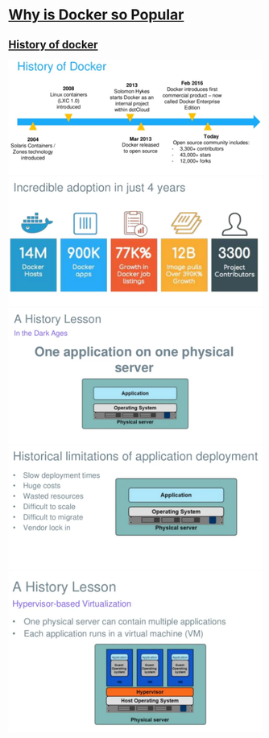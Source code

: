 # [Why is Docker so Popular](https://www.section.io/engineering-education/why-is-docker-so-popular/#:~:text=Docker%20allows%20you%20to%20break,app%20and%20a%20database%20together.)

## [History of docker](https://www.slideshare.net/Docker/introduction-to-docker-2017)

<img src="../imgs/historyOfDocker.png" />
<img src="../imgs/historyOfDocker1.png" />
<img src="../imgs/historyOfDocker2.png" />
<img src="../imgs/historyOfDocker3.png" />
<img src="../imgs/historyOfDocker4.png" />
